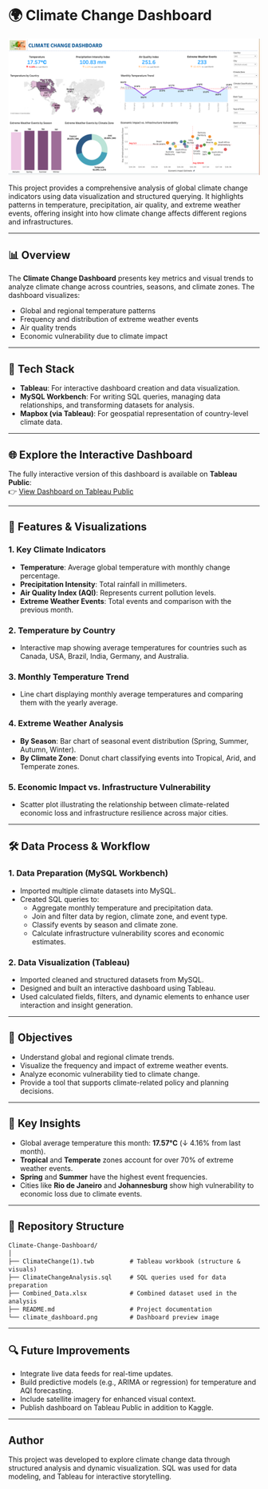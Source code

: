 # 🌍 Climate Change Dashboard

![Dashboard Preview](climate_dashboard.png)

This project provides a comprehensive analysis of global climate change indicators using data visualization and structured querying. It highlights patterns in temperature, precipitation, air quality, and extreme weather events, offering insight into how climate change affects different regions and infrastructures.

---

## 📊 Overview

The **Climate Change Dashboard** presents key metrics and visual trends to analyze climate change across countries, seasons, and climate zones. The dashboard visualizes:

- Global and regional temperature patterns  
- Frequency and distribution of extreme weather events  
- Air quality trends  
- Economic vulnerability due to climate impact  

---

## 🧰 Tech Stack

- **Tableau**: For interactive dashboard creation and data visualization.  
- **MySQL Workbench**: For writing SQL queries, managing data relationships, and transforming datasets for analysis.  
- **Mapbox (via Tableau)**: For geospatial representation of country-level climate data.  

---

## 🌐 Explore the Interactive Dashboard
The fully interactive version of this dashboard is available on **Tableau Public**:  
👉 [View Dashboard on Tableau Public](https://public.tableau.com/app/profile/jil.patel4324/viz/ClimateChange1_17566099916020/Dashboard1)

---

## 📁 Features & Visualizations

### 1. **Key Climate Indicators**
- **Temperature**: Average global temperature with monthly change percentage.  
- **Precipitation Intensity**: Total rainfall in millimeters.  
- **Air Quality Index (AQI)**: Represents current pollution levels.  
- **Extreme Weather Events**: Total events and comparison with the previous month.  

### 2. **Temperature by Country**
- Interactive map showing average temperatures for countries such as Canada, USA, Brazil, India, Germany, and Australia.  

### 3. **Monthly Temperature Trend**
- Line chart displaying monthly average temperatures and comparing them with the yearly average.  

### 4. **Extreme Weather Analysis**
- **By Season**: Bar chart of seasonal event distribution (Spring, Summer, Autumn, Winter).  
- **By Climate Zone**: Donut chart classifying events into Tropical, Arid, and Temperate zones.  

### 5. **Economic Impact vs. Infrastructure Vulnerability**
- Scatter plot illustrating the relationship between climate-related economic loss and infrastructure resilience across major cities.  

---

## 🛠️ Data Process & Workflow

### 1. **Data Preparation (MySQL Workbench)**
- Imported multiple climate datasets into MySQL.  
- Created SQL queries to:
  - Aggregate monthly temperature and precipitation data.  
  - Join and filter data by region, climate zone, and event type.  
  - Classify events by season and climate zone.  
  - Calculate infrastructure vulnerability scores and economic estimates.  

### 2. **Data Visualization (Tableau)**
- Imported cleaned and structured datasets from MySQL.  
- Designed and built an interactive dashboard using Tableau.  
- Used calculated fields, filters, and dynamic elements to enhance user interaction and insight generation.  

---

## 🎯 Objectives

- Understand global and regional climate trends.  
- Visualize the frequency and impact of extreme weather events.  
- Analyze economic vulnerability tied to climate change.  
- Provide a tool that supports climate-related policy and planning decisions.  

---

## 📌 Key Insights

- Global average temperature this month: **17.57°C** (↓ 4.16% from last month).  
- **Tropical** and **Temperate** zones account for over 70% of extreme weather events.  
- **Spring** and **Summer** have the highest event frequencies.  
- Cities like **Rio de Janeiro** and **Johannesburg** show high vulnerability to economic loss due to climate events.  

---

## 📂 Repository Structure

```
Climate-Change-Dashboard/
│
├── ClimateChange(1).twb          # Tableau workbook (structure & visuals)
├── ClimateChangeAnalysis.sql     # SQL queries used for data preparation
├── Combined_Data.xlsx            # Combined dataset used in the analysis
├── README.md                     # Project documentation
└── climate_dashboard.png         # Dashboard preview image
```

---

## 🔍 Future Improvements

- Integrate live data feeds for real-time updates.  
- Build predictive models (e.g., ARIMA or regression) for temperature and AQI forecasting.  
- Include satellite imagery for enhanced visual context.  
- Publish dashboard on Tableau Public in addition to Kaggle.  

---

## Author

This project was developed to explore climate change data through structured analysis and dynamic visualization. SQL was used for data modeling, and Tableau for interactive storytelling.  
